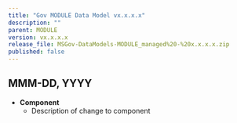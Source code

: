 ```yaml
---
title: "Gov MODULE Data Model vx.x.x.x"
description: ""
parent: MODULE
version: vx.x.x.x
release_file: MSGov-DataModels-MODULE_managed%20-%20x.x.x.x.zip
published: false
---
```


## MMM-DD, YYYY

-   **Component**
    - Description of change to component